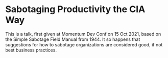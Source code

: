 # Sabotaging Productivity the CIA Way

This is a talk, first given at Momentum Dev Conf on 15 Oct 2021, based on the Simple Sabotage Field Manual from 1944. It so happens that suggestions for how to sabotage organizations are considered good, if not best business practices.

